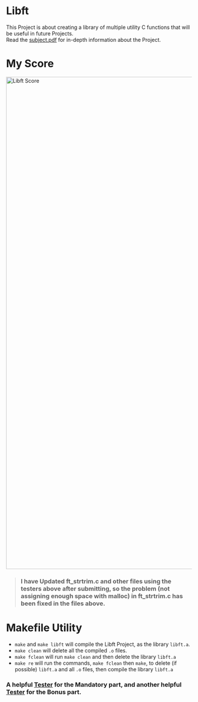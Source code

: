 # Libft
This Project is about creating a library of multiple utility C functions that will be useful in future Projects.  
Read the [subject.pdf](https://github.com/Tempest989/Libft/blob/main/en.subject.pdf) for in-depth information about the Project.
# My Score
<img width="1334" alt="Libft Score" src="https://user-images.githubusercontent.com/55472613/178426345-fe1fa5a1-852b-47df-8ab2-9fdf99956656.png">

> ### **I have Updated ft_strtrim.c and other files using the testers above after submitting, so the problem (not assigning enough space with malloc) in ft_strtrim.c has been fixed in the files above.**
# Makefile Utility
- `make` and `make libft` will compile the Libft Project, as the library `libft.a`.
- `make clean` will delete all the compiled `.o` files.
- `make fclean` will run `make clean` and then delete the library `libft.a`
- `make re` will run the commands, `make fclean` then `make`, to delete (if possible) `libft.a` and all `.o` files, then compile the library `libft.a`
### A helpful [Tester](https://github.com/Abaker-Hype/42-Cursus-Tester) for the Mandatory part, and another helpful [Tester](https://github.com/jtoty/Libftest) for the Bonus part.
